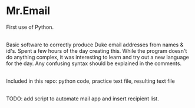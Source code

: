 # Mr.Email
First use of Python. <br><br>

Basic software to correctly produce Duke email addresses from names &amp; id's. Spent a few hours of the day creating this. While the program doesn't do anything complex, it was interesting to learn and try out a new language for the day. Any confusing syntax should be explained in the comments.<br><br>

Included in this repo: python code, practice text file, resulting text file<br><br>

TODO: add script to automate mail app and insert recipient list.

